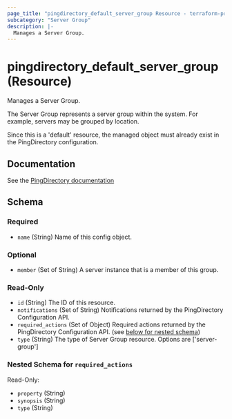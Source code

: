 ```yaml
---
page_title: "pingdirectory_default_server_group Resource - terraform-provider-pingdirectory"
subcategory: "Server Group"
description: |-
  Manages a Server Group.
---
```


# pingdirectory_default_server_group (Resource)

Manages a Server Group.

The Server Group represents a server group within the system. For example, servers may be grouped by location.

Since this is a 'default' resource, the managed object must already exist in the PingDirectory configuration.



## Documentation
See the [PingDirectory documentation](https://docs.pingidentity.com/r/en-us/pingdirectory-93/pd_ds_config_server_groups)

<!-- schema generated by tfplugindocs -->
## Schema

### Required

- `name` (String) Name of this config object.

### Optional

- `member` (Set of String) A server instance that is a member of this group.

### Read-Only

- `id` (String) The ID of this resource.
- `notifications` (Set of String) Notifications returned by the PingDirectory Configuration API.
- `required_actions` (Set of Object) Required actions returned by the PingDirectory Configuration API. (see [below for nested schema](#nestedatt--required_actions))
- `type` (String) The type of Server Group resource. Options are ['server-group']

<a id="nestedatt--required_actions"></a>
### Nested Schema for `required_actions`

Read-Only:

- `property` (String)
- `synopsis` (String)
- `type` (String)



